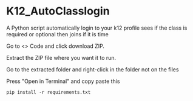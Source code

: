 # K12_AutoClasslogin
A Python script automatically login to your k12 profile sees if the class is required or optional then joins if it is time

Go to <> Code and click download ZIP.

Extract the ZIP file where you want it to run. 

Go to the extracted folder and right-click in the folder not on the files

Press "Open in Terminal" and copy paste this

    pip install -r requirements.txt
